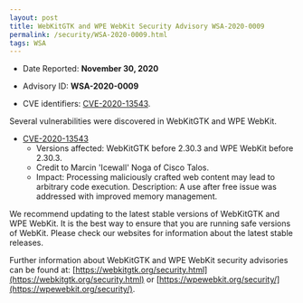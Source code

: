 ```yaml
---
layout: post
title: WebKitGTK and WPE WebKit Security Advisory WSA-2020-0009
permalink: /security/WSA-2020-0009.html
tags: WSA
---
```


* Date Reported: **November 30, 2020**

* Advisory ID: **WSA-2020-0009**

* CVE identifiers: [CVE-2020-13543](#CVE-2020-13543).


Several vulnerabilities were discovered in WebKitGTK and WPE WebKit.

* <a name="CVE-2020-13543" href="https://cve.mitre.org/cgi-bin/cvename.cgi?name=CVE-2020-13543">CVE-2020-13543</a>
  * Versions affected: WebKitGTK before 2.30.3 and WPE WebKit before
    2.30.3.
  * Credit to Marcin 'Icewall' Noga of Cisco Talos.
  * Impact: Processing maliciously crafted web content may lead to
    arbitrary code execution. Description: A use after free issue was
    addressed with improved memory management.


We recommend updating to the latest stable versions of WebKitGTK and WPE
WebKit. It is the best way to ensure that you are running safe versions
of WebKit. Please check our websites for information about the latest
stable releases.

Further information about WebKitGTK and WPE WebKit security advisories can be found at: 
[https://webkitgtk.org/security.html](https://webkitgtk.org/security.html) or [https://wpewebkit.org/security/](https://wpewebkit.org/security/).
